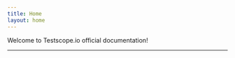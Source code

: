 ```yaml
---
title: Home
layout: home
---
```


Welcome to Testscope.io official documentation!


----

[Testscope.io]: https://testscope.io
[Pricing]: https://testscope.io/pricing
[Terms & condition]: https://testscope.io/tc


